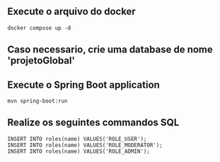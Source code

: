 ## Execute o arquivo do docker
```
docker compose up -d
```

## Caso necessario, crie uma database de nome 'projetoGlobal'

## Execute o Spring Boot application
```
mvn spring-boot:run
```

## Realize os seguintes commandos SQL
```
INSERT INTO roles(name) VALUES('ROLE_USER');
INSERT INTO roles(name) VALUES('ROLE_MODERATOR');
INSERT INTO roles(name) VALUES('ROLE_ADMIN');
```